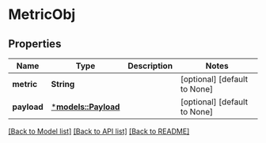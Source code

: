# MetricObj

## Properties
Name | Type | Description | Notes
------------ | ------------- | ------------- | -------------
**metric** | **String** |  | [optional] [default to None]
**payload** | [***models::Payload**](Payload.md) |  | [optional] [default to None]

[[Back to Model list]](../README.md#documentation-for-models) [[Back to API list]](../README.md#documentation-for-api-endpoints) [[Back to README]](../README.md)



